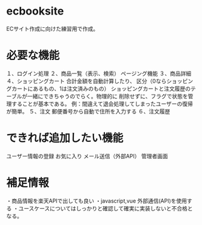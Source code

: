 # ecbooksite
ECサイト作成に向けた練習用で作成。

# 必要な機能
１、ログイン処理
２、商品一覧（表示、検索）
ページング機能
３、商品詳細
４、ショッピングカート
合計金額を自動計算したり、
区分（0ならショッピングカートにあるもの、1は注文済みのもの）
ショッピングカートと注文履歴のテーブルが一緒にできちゃうのでらく。物理的に 削除せずに、フラグで状態を管理することが基本である。
例：間違えて退会処理してしまったユーザーの復帰が簡単。
５、注文
郵便番号から自動で住所を入力する
６、注文履歴

# できれば追加したい機能
ユーザー情報の登録
お気に入り
メール送信（外部API）
管理者画面

# 補足情報
・商品情報を楽天APIで出しても良い
・javascript,vue 外部通信(API)を使用する
・ユースケースについてはしっかりと確認して確実に実装しないと不合格となる。
